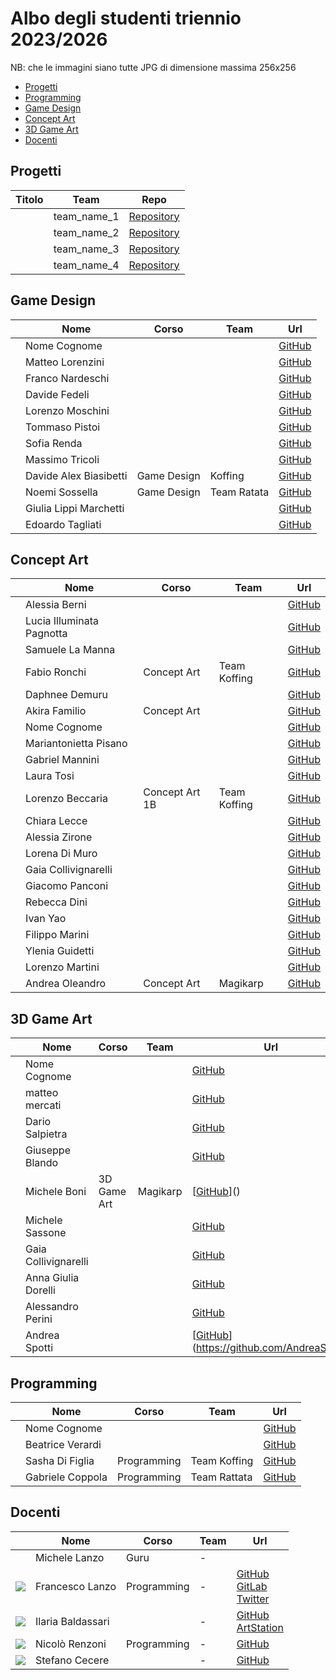 # Albo degli studenti triennio 2023/2026
NB: che le immagini siano tutte JPG di dimensione massima 256x256 

- [Progetti](#progetti)
- [Programming](#programming)
- [Game Design](#game-design)
- [Concept Art](#concept-art)
- [3D Game Art](#3d-game-art)
- [Docenti](#docenti)

## Progetti
| Titolo | Team | Repo |
|---|---|---|
|  | team_name_1 | [Repository](https://github.com/TheSignAcademy/) |
|  | team_name_2 | [Repository](https://github.com/TheSignAcademy/) |
|  | team_name_3 | [Repository](https://github.com/TheSignAcademy/) |
|  | team_name_4 | [Repository](https://github.com/TheSignAcademy/) |

## Game Design
|   | Nome | Corso | Team | Url |
|:---:|---|---|---|---|
| | Nome Cognome |  |  | [GitHub]() |
| | Matteo Lorenzini |  |  | [GitHub](https://github.com/MatteoLorenzini96) |
| | Franco Nardeschi |  |  | [GitHub](https://github.com/Oaks54) |
| | Davide Fedeli |  |  | [GitHub](https://github.com/Bestianich) |
| | Lorenzo Moschini |  |  | [GitHub](https://github.com/LoreMosca) |
| | Tommaso Pistoi |  |  | [GitHub](https://github.com/TommasoPistoi) |
| | Sofia Renda |  |  | [GitHub](https://github.com/50fi4) |
| | Massimo Tricoli |  |  | [GitHub]() |
| | Davide Alex Biasibetti | Game Design | Koffing | [GitHub](https://github.com/Alex9cento) |
| | Noemi Sossella | Game Design | Team Ratata | [GitHub](https://github.com/NoemiSossella) |
| | Giulia Lippi Marchetti |  |  | [GitHub]() |
| | Edoardo Tagliati |  |  | [GitHub]() |

## Concept Art
|   | Nome | Corso | Team | Url |
|:---:|---|---|---|---|
| | Alessia Berni |  |  | [GitHub](https://github.com/Alessia-Berni) |
| | Lucia Illuminata Pagnotta |  |  | [GitHub](https://github.com/Luus00) |
| | Samuele La Manna |  |  | [GitHub](https://github.com/heavyguachesam) |
| | Fabio Ronchi | Concept Art | Team Koffing | [GitHub](https://github.com/Fabio-Ronchi) |
| | Daphnee Demuru |  |  | [GitHub](https://github.com/ppasce) |
| | Akira Familio | Concept Art  |  | [GitHub](https://github.com/Familio-Akira) |
| | Nome Cognome |  |  | [GitHub]() |
| | Mariantonietta Pisano |  |  | [GitHub](https://github.com/Mariantonietta-Pisano) |
| | Gabriel Mannini |  |  | [GitHub](https://github.com/Gabriel-Mannini) |
| | Laura Tosi |  |  | [GitHub](https://github.com/RedEthanx) |
| | Lorenzo Beccaria | Concept Art 1B | Team Koffing | [GitHub](https://github.com/SaltyBroccolo) |
| | Chiara Lecce |  |  | [GitHub](https://github.com/Chiara663) |
| | Alessia Zirone |  |  | [GitHub](https://github.com/AlessiaZirone) |
| | Lorena Di Muro |  |  | [GitHub](https://github.com/LorenaDiMuro) |
| | Gaia Collivignarelli |  |  | [GitHub]() |
| | Giacomo Panconi |  |  | [GitHub]() |
| | Rebecca Dini |  |  | [GitHub]() |
| | Ivan Yao |  |  | [GitHub]() |
| | Filippo Marini |  |  | [GitHub]() |
| | Ylenia Guidetti |  |  | [GitHub]() |
| | Lorenzo Martini |  |  | [GitHub]() |
| | Andrea Oleandro | Concept Art | Magikarp | [GitHub](https://github.com/AndreaOleandro) |

## 3D Game Art
|   | Nome | Corso | Team | Url |
|:---:|---|---|---|---|
| | Nome Cognome |  |  | [GitHub]() |
| |matteo mercati|  |  | [GitHub](https://github.com/Matteo-Mercati) |
| | Dario Salpietra |  |  | [GitHub](https://github.com/DarioSalpietra) |
| | Giuseppe Blando |  |  | [GitHub](https://github.com/GiuseppeBlando) |
| | Michele Boni| 3D Game Art | Magikarp | [[GitHub](https://github.com/MikhaelZeB)]() |
| | Michele Sassone |  |  | [GitHub](https://github.com/MicheleSassone) |
| | Gaia Collivignarelli |  |  | [GitHub]() |
| | Anna Giulia Dorelli |  |  | [GitHub]() |
| | Alessandro Perini |  |  | [GitHub]() |
| | Andrea Spotti |  |  | [[GitHub]()](https://github.com/AndreaSp04) |

## Programming
|   | Nome | Corso | Team | Url |
|:---:|---|---|---|---|
| | Nome Cognome |  |  | [GitHub]() |
| | Beatrice Verardi |  |  | [GitHub](https://github.com/Shinybea) |
| | Sasha Di Figlia | Programming | Team Koffing | [GitHub](https://github.com/SashaDiFiglia) |
| | Gabriele Coppola | Programming | Team Rattata | [GitHub](https://github.com/gabocop99) |

## Docenti
|   | Nome | Corso | Team | Url |
|:---:|---|---|---|---|
| | Michele Lanzo | Guru | - | |
| ![](./data/FrancescoLanzo/avatar-lanzo-bn-256.jpg) | Francesco Lanzo | Programming | - | [GitHub](https://github.com/franz0) </br> [GitLab](https://gitlab.com/franzo) </br>[Twitter](https://twitter.com/develoop_)|
| ![](./data/IlariaBaldassari/IlariaBaldassari.jpg) | Ilaria Baldassari | | - | [GitHub](https://github.com/SheiraFenix) </br> [ArtStation](https://www.artstation.com/sheirafenix)|
| ![](./data/NicoloRenzoni/NicoloRenzoni.jpg) | Nicolò Renzoni | Programming | - | [GitHub](https://github.com/KlausRenzo)|
| ![](./data/StefanoCecere/StefanoCecere.jpg) | Stefano Cecere | | - | [GitHub](https://github.com/StefanoCecere)|
